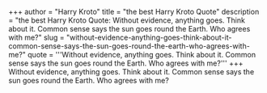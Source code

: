 +++
author = "Harry Kroto"
title = "the best Harry Kroto Quote"
description = "the best Harry Kroto Quote: Without evidence, anything goes. Think about it. Common sense says the sun goes round the Earth. Who agrees with me?"
slug = "without-evidence-anything-goes-think-about-it-common-sense-says-the-sun-goes-round-the-earth-who-agrees-with-me?"
quote = '''Without evidence, anything goes. Think about it. Common sense says the sun goes round the Earth. Who agrees with me?'''
+++
Without evidence, anything goes. Think about it. Common sense says the sun goes round the Earth. Who agrees with me?

